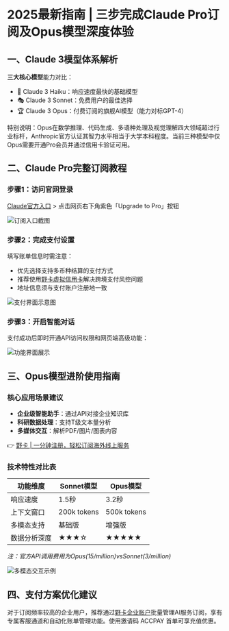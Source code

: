 # 2025最新指南 | 三步完成Claude Pro订阅及Opus模型深度体验

## 一、Claude 3模型体系解析
**三大核心模型**能力对比：
- 🐇 Claude 3 Haiku：响应速度最快的基础模型
- 🎭 Claude 3 Sonnet：免费用户的最佳选择
- 🏆 Claude 3 Opus：付费订阅的旗舰AI模型（能力对标GPT-4）

特别说明：Opus在数学推理、代码生成、多语种处理及视觉理解四大领域超过行业标杆，Anthropic官方认证其智力水平相当于大学本科程度。当前三种模型中仅Opus需要开通Pro会员并通过信用卡验证可用。

## 二、Claude Pro完整订阅教程
### 步骤1：访问官网登录
[Claude官方入口](https://claude.ai) > 点击网页右下角紫色「Upgrade to Pro」按钮

![订阅入口截图](https://bbtdd.com/wp-content/uploads/img/32969644179.webp@1192w)

### 步骤2：完成支付设置
填写账单信息时需注意：
- 优先选择支持多币种结算的支付方式
- 推荐使用[野卡虚拟信用卡](https://bbtdd.com/yeka)解决跨境支付风控问题
- 地址信息须与支付账户注册地一致

![支付界面示意图](https://bbtdd.com/wp-content/uploads/img/67443057203433.webp@1192w)

### 步骤3：开启智能对话
支付成功后即时开通API访问权限和网页端高级功能：

![功能界面展示](https://bbtdd.com/wp-content/uploads/img/62300786.webp@1192w)

## 三、Opus模型进阶使用指南
### 核心应用场景建议
- **企业级智能助手**：通过API对接企业知识库
- **科研数据处理**：支持T级文本量分析
- **多媒体交互**：解析PDF/图片/图表内容

👉 [野卡 | 一分钟注册，轻松订阅海外线上服务](https://bbtdd.com/yeka)

### 技术特性对比表
| 功能维度       | Sonnet模型 | Opus模型   |
|----------------|------------|------------|
| 响应速度       | 1.5秒      | 3.2秒      |
| 上下文窗口     | 200k tokens| 500k tokens|
| 多模态支持     | 基础版     | 增强版     |
| 数据分析深度   | ★★★☆      | ★★★★★     |

*注：官方API调用费用为Opus($15/million) vs Sonnet($3/million)*

![多模态交互示例](https://bbtdd.com/wp-content/uploads/img/58246049.webp@1192w)

## 四、支付方案优化建议
对于订阅频率较高的企业用户，推荐通过[野卡企业账户](https://bbtdd.com/yeka)批量管理AI服务订阅，享有专属客服通道和自动化账单管理功能。使用邀请码 ACCPAY 首单可享充值优惠。